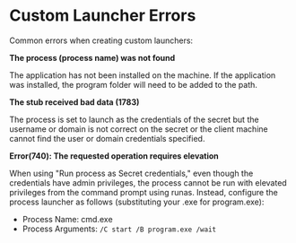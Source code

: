 [title]: # (Custom Launcher Errors)
[tags]: # (error, custom launcher)
[priority]: # (1000)

# Custom Launcher Errors

Common errors when creating custom launchers:

**The process (process name) was not found** 

The application has not been installed on the machine. If the application was installed, the program folder will need to be added to the path.

**The stub received bad data (1783)** 

The process is set to launch as the credentials of the secret but the username or domain is not correct on the secret or the client machine cannot find the user or domain credentials specified.

**Error(740): The requested operation requires elevation** 

When using "Run process as Secret credentials," even though the credentials have admin privileges, the process cannot be run with elevated privileges from the command prompt using runas. Instead, configure the process launcher as follows (substituting your .exe for program.exe): 

- Process Name: cmd.exe
- Process Arguments: `/C start /B program.exe /wait`

 